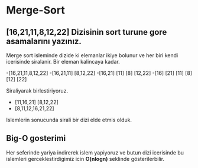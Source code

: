 # Merge-Sort

## [16,21,11,8,12,22] Dizisinin sort turune gore asamalarını yazınız.

Merge sort isleminde dizide ki elemanlar ikiye bolunur ve her biri kendi icerisinde siralanir.
Bir eleman kalincaya kadar.

-[16,21,11,8,12,22]
-[16,21,11] [8,12,22]
-[16,21] [11] [8] [12,22]
-[16] [21] [11] [8] [12] [22]

Siraliyarak birlestiriyoruz.

* [11,16,21] [8,12,22]
* [8,11,12,16,21,22]

Islemlerin sonucunda sirali bir dizi elde etmis olduk.

 ## Big-O gosterimi 

 Her seferinde yariya indirerek islem yapiyoruz ve butun dizi icerisinde bu islemleri gerceklestirdigimiz icin **O(nlogn)** seklinde gösterilerbilir.







 
